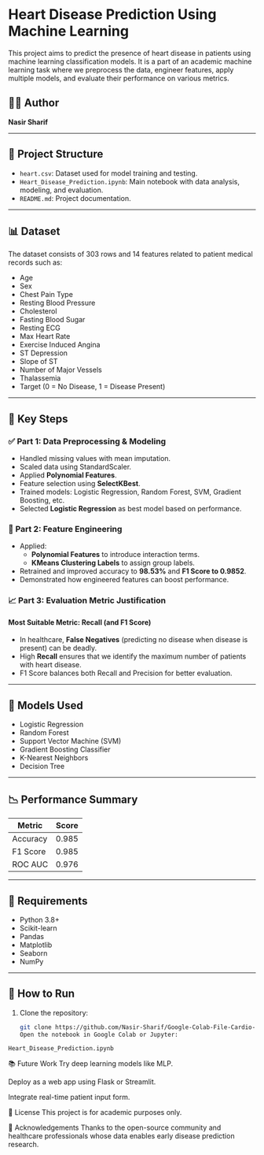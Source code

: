 # Heart Disease Prediction Using Machine Learning

This project aims to predict the presence of heart disease in patients using machine learning classification models. It is a part of an academic machine learning task where we preprocess the data, engineer features, apply multiple models, and evaluate their performance on various metrics.

## 👨‍💻 Author

**Nasir Sharif**

---

## 📂 Project Structure

- `heart.csv`: Dataset used for model training and testing.
- `Heart_Disease_Prediction.ipynb`: Main notebook with data analysis, modeling, and evaluation.
- `README.md`: Project documentation.

---

## 📊 Dataset

The dataset consists of 303 rows and 14 features related to patient medical records such as:
- Age
- Sex
- Chest Pain Type
- Resting Blood Pressure
- Cholesterol
- Fasting Blood Sugar
- Resting ECG
- Max Heart Rate
- Exercise Induced Angina
- ST Depression
- Slope of ST
- Number of Major Vessels
- Thalassemia
- Target (0 = No Disease, 1 = Disease Present)

---

## 🚀 Key Steps

### ✅ Part 1: Data Preprocessing & Modeling
- Handled missing values with mean imputation.
- Scaled data using StandardScaler.
- Applied **Polynomial Features**.
- Feature selection using **SelectKBest**.
- Trained models: Logistic Regression, Random Forest, SVM, Gradient Boosting, etc.
- Selected **Logistic Regression** as best model based on performance.

### 🔬 Part 2: Feature Engineering
- Applied:
  - **Polynomial Features** to introduce interaction terms.
  - **KMeans Clustering Labels** to assign group labels.
- Retrained and improved accuracy to **98.53%** and **F1 Score to 0.9852**.
- Demonstrated how engineered features can boost performance.

### 📈 Part 3: Evaluation Metric Justification

#### Most Suitable Metric: **Recall** (and F1 Score)

- In healthcare, **False Negatives** (predicting no disease when disease is present) can be deadly.
- High **Recall** ensures that we identify the maximum number of patients with heart disease.
- F1 Score balances both Recall and Precision for better evaluation.

---

## 🧠 Models Used

- Logistic Regression
- Random Forest
- Support Vector Machine (SVM)
- Gradient Boosting Classifier
- K-Nearest Neighbors
- Decision Tree

---

## 📉 Performance Summary

| Metric | Score |
|--------|-------|
| Accuracy | 0.985 |
| F1 Score | 0.985 |
| ROC AUC  | 0.976 |

---

## 📌 Requirements

- Python 3.8+
- Scikit-learn
- Pandas
- Matplotlib
- Seaborn
- NumPy

---

## 📁 How to Run

1. Clone the repository:
   ```bash
   git clone https://github.com/Nasir-Sharif/Google-Colab-File-Cardio-Net.git
   Open the notebook in Google Colab or Jupyter:

```
Heart_Disease_Prediction.ipynb
```

📚 Future Work
Try deep learning models like MLP.

Deploy as a web app using Flask or Streamlit.

Integrate real-time patient input form.

📃 License
This project is for academic purposes only.

🙌 Acknowledgements
Thanks to the open-source community and healthcare professionals whose data enables early disease prediction research.


